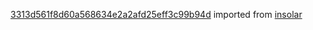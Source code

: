 [3313d561f8d60a568634e2a2afd25eff3c99b94d](https://github.com/insolar/insolar/commit/3313d561f8d60a568634e2a2afd25eff3c99b94d) imported from [insolar](https://github.com/insolar/insolar)
